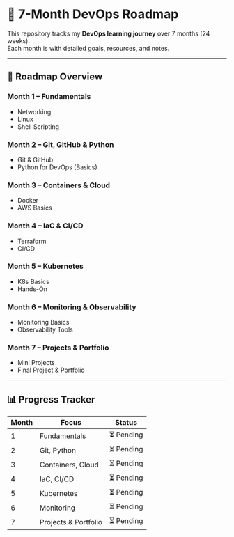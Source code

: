 # 🚀 7-Month DevOps Roadmap

This repository tracks my **DevOps learning journey** over 7 months (24 weeks).  
Each month is with detailed goals, resources, and notes.

---

## 📅 Roadmap Overview

### Month 1 – Fundamentals

- Networking
- Linux
- Shell Scripting

### Month 2 – Git, GitHub & Python

- Git & GitHub
- Python for DevOps (Basics)

### Month 3 – Containers & Cloud

- Docker
- AWS Basics

### Month 4 – IaC & CI/CD

- Terraform
- CI/CD

### Month 5 – Kubernetes

- K8s Basics
- Hands-On

### Month 6 – Monitoring & Observability

- Monitoring Basics
- Observability Tools

### Month 7 – Projects & Portfolio

- Mini Projects
- Final Project & Portfolio

---

## 📊 Progress Tracker

| Month | Focus                | Status     |
| ----- | -------------------- | ---------- |
| 1     | Fundamentals         | ⏳ Pending |
| 2     | Git, Python          | ⏳ Pending |
| 3     | Containers, Cloud    | ⏳ Pending |
| 4     | IaC, CI/CD           | ⏳ Pending |
| 5     | Kubernetes           | ⏳ Pending |
| 6     | Monitoring           | ⏳ Pending |
| 7     | Projects & Portfolio | ⏳ Pending |
